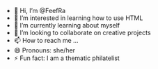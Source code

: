 - 👋 Hi, I’m @FeefRa
- 👀 I’m interested in learning how to use HTML
- 🌱 I’m currently learning about myself 
- 💞️ I’m looking to collaborate on creative projects
- 📫 How to reach me ...
- 😄 Pronouns: she/her
- ⚡ Fun fact: I am a thematic philatelist 

<!---
FeefRa/FeefRa is a ✨ special ✨ repository because its `README.md` (this file) appears on your GitHub profile.
You can click the Preview link to take a look at your changes.
--->
